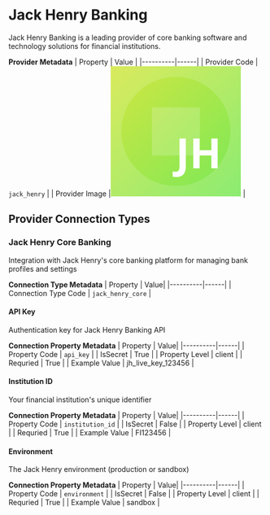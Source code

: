 # Jack Henry Banking
Jack Henry Banking is a leading provider of core banking software and technology solutions for financial institutions.

**Provider Metadata**
| Property | Value |
|----------|------|
| Provider Code | `jack_henry` |
| Provider Image |![Jack Henry Banking Provider Small Image](./images/jack_henry_small.png) |

## Provider Connection Types

### Jack Henry Core Banking
Integration with Jack Henry's core banking platform for managing bank profiles and settings

**Connection Type Metadata**
| Property | Value|
|----------|------|
| Connection Type Code | `jack_henry_core` |

#### API Key
Authentication key for Jack Henry Banking API

**Connection Property Metadata**
| Property | Value|
|----------|------|
| Property Code | `api_key` |
| IsSecret | True |
| Property Level | client |
| Requried | True |
| Example Value | jh_live_key_123456 |

#### Institution ID
Your financial institution's unique identifier

**Connection Property Metadata**
| Property | Value|
|----------|------|
| Property Code | `institution_id` |
| IsSecret | False |
| Property Level | client |
| Requried | True |
| Example Value | FI123456 |

#### Environment
The Jack Henry environment (production or sandbox)

**Connection Property Metadata**
| Property | Value|
|----------|------|
| Property Code | `environment` |
| IsSecret | False |
| Property Level | client |
| Requried | True |
| Example Value | sandbox |



